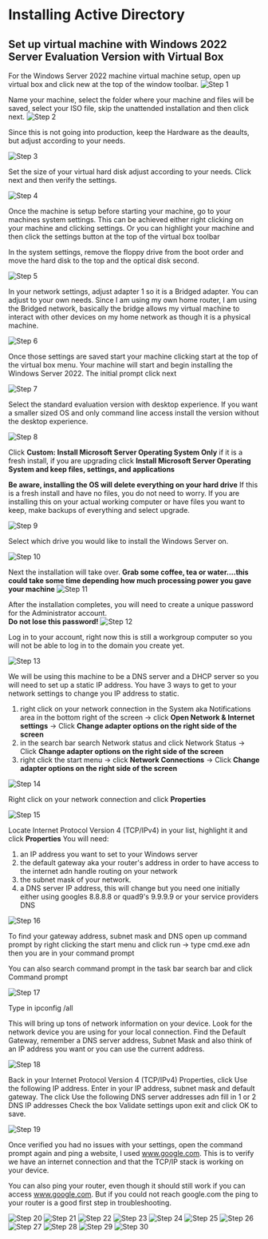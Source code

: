# Installing Active Directory

## Set up virtual machine with Windows 2022 Server Evaluation Version with Virtual Box

For the Windows Server 2022 machine virtual machine setup, open up virtual box and click new at the top of the window toolbar. 
![Step 1](./images/blank_v_box_1.png)

Name your machine, select the folder where your machine and files will be saved, select your ISO file, skip the unattended installation and then click next.
![Step 2](./images/active_directory_step_2.png)

Since this is not going into production, keep the Hardware as the deaults, but adjust according to your needs.

![Step 3](./images/active_directory_step3.png)

Set the size of your virtual hard disk adjust according to your needs. Click next and then verify the settings.

![Step 4](./images/active_directory_step_4.png)

Once the machine is setup before starting your machine, go to your machines system settings.  This can be achieved either right clicking on your machine and clicking settings.  Or you can highlight your machine and then click the settings button at the top of the virtual box toolbar

In the system settings, remove the floppy drive from the boot order and move the hard disk to the top and the optical disk second.

![Step 5](./images/active_directory_step_5.png)

In your network settings, adjust adapter 1 so it is a Bridged adapter.  You can adjust to your own needs.  Since I am using my own home router, I am using the Bridged network, basically the bridge allows my virtual machine to interact with other devices on my home network as though it is a physical machine. 

![Step 6](./images/active_directory_step_6.png)

Once those settings are saved start your machine clicking start at the top of the virtual box menu.  Your machine will start and begin installing the Windows Server 2022.  The initial prompt click next

![Step 7](./images/active_directory_step_7.png)

Select the standard evaluation version with desktop experience.  If you want a smaller sized OS and only command line access install the version without the desktop experience.

![Step 8](./images/active_directory_step_8.png)

Click **Custom: Install Microsoft Server Operating System Only** if it is a fresh install, if you are upgrading click **Install Microsoft Server Operating System and keep files, settings, and applications**

**Be aware, installing the OS will delete everything on your hard drive**
If this is a fresh install and have no files, you do not need to worry.  If you are installing this on your actual working computer or have files you want to keep, make backups of everything and select upgrade.

![Step 9](./images/active_directory_step_9.png)

Select which drive you would like to install the Windows Server on.

![Step 10](./images/active_directory_step_10.png)

Next the installation will take over.
**Grab some coffee, tea or water....this could take some time depending how much processing power you gave your machine**
![Step 11](./images/active_directory_step_11.png)

After the installation completes, you will need to create a unique password for the Administrator account.  
**Do not lose this password!**
![Step 12](./images/active_directory_step_12.png)

Log in to your account, right now this is still a workgroup computer so you will not be able to log in to the domain you create yet.

![Step 13](./images/active_directory_step_13.png)

We will be using this machine to be a DNS server and a DHCP server so you will need to set up a static IP address.
You have 3 ways to get to your network settings to change you IP address to static.
1. right click on your network connection in the System aka Notifications area in the bottom right of the screen -> click **Open Network & Internet settings** -> Click **Change adapter options on the right side of the screen** 
2. in the search bar search Network status and click Network Status -> Click **Change adapter options on the right side of the screen** 
3. right click the start menu -> click **Network Connections** -> Click **Change adapter options on the right side of the screen** 

![Step 14](./images/active_directory_step_14.png)

Right click on your network connection and click **Properties**

![Step 15](./images/active_directory_step_15.png)

Locate Internet Protocol Version 4 (TCP/IPv4) in your list, highlight it and click **Properties**
You will need:
1. an IP address you want to set to your Windows server
2. the default gateway aka your router's address in order to have access to the internet adn handle routing on your network
3. the subnet mask of your network. 
4. a DNS server IP address, this will change but you need one initially either using googles 8.8.8.8 or quad9's 9.9.9.9 or your service providers DNS


![Step 16](./images/active_directory_step_16.png)

To find your gateway address, subnet mask and DNS open up command prompt by right clicking the start menu and click run -> type cmd.exe adn then you are in your command prompt

You can also search command prompt in the task bar search bar and click Command prompt

![Step 17](./images/active_directory_step_17.png)

Type in ipconfig /all

This will bring up tons of network information on your device.  Look for the network device you are using for your local connection.  Find the Default Gateway, remember a DNS server address, Subnet Mask and also think of an IP address you want or you can use the current address.

![Step 18](./images/active_directory_step_18_red_lined.png.png)

Back in your Internet Protocol Version 4 (TCP/IPv4) Properties, click Use the following IP address.
Enter in your IP address, subnet mask and default gateway.
The click Use the following DNS server addresses adn fill in 1 or 2 DNS IP addresses
Check the box Validate settings upon exit and click OK to save.

![Step 19](./images/active_directory_step_19.png)

Once verified you had no issues with your settings, open the command prompt again and ping a website, I used www.google.com.  This is to verify we have an internet connection and that the TCP/IP stack is working on your device.

You can also ping your router, even though it should still work if you can access www.google.com.  But if you could not reach google.com the ping to your router is a good first step in troubleshooting.

![Step 20](./images/active_directory_step_20.png)
![Step 21](./images/active_directory_step_21.png)
![Step 22](./images/active_directory_step_22.png)
![Step 23](./images/active_directory_step_23.png)
![Step 24](./images/active_directory_step_24.png)
![Step 25](./images/active_directory_step_25.png)
![Step 26](./images/active_directory_step_26.png)
![Step 27](./images/active_directory_step_27.png)
![Step 28](./images/active_directory_step_28.png)
![Step 29](./images/active_directory_step_29.png)
![Step 30](./images/active_directory_step_30.png)
